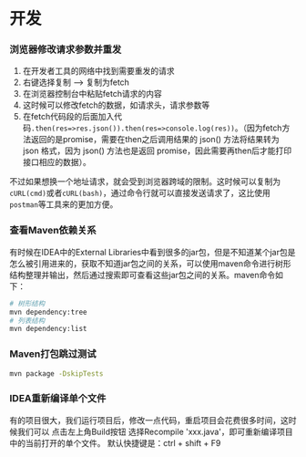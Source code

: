 # 开发

### 浏览器修改请求参数并重发

1. 在开发者工具的网络中找到需要重发的请求
2. 右键选择复制 --> 复制为fetch
3. 在浏览器控制台中粘贴fetch请求的内容
4. 这时候可以修改fetch的数据，如请求头，请求参数等
5. 在fetch代码段的后面加入代码`.then(res=>res.json()).then(res=>console.log(res))`。（因为fetch方法返回的是promise，需要在then之后调用结果的 json() 方法将结果转为 json 格式，因为 json() 方法也是返回 promise，因此需要再then后才能打印接口相应的数据）。

不过如果想换一个地址请求，就会受到浏览器跨域的限制。这时候可以复制为`cURL(cmd)`或者`cURL(bash)`，通过命令行就可以直接发送请求了，这比使用`postman`等工具来的更加方便。

### 查看Maven依赖关系

有时候在IDEA中的External Libraries中看到很多的jar包，但是不知道某个jar包是怎么被引用进来的，获取不知道jar包之间的关系，可以使用maven命令进行树形结构整理并输出，然后通过搜索即可查看这些jar包之间的关系。maven命令如下：

```bash
# 树形结构
mvn dependency:tree
# 列表结构
mvn dependency:list
```

### Maven打包跳过测试

```bash
mvn package -DskipTests
```

###  IDEA重新编译单个文件

 有的项目很大，我们运行项目后，修改一点代码，重启项目会花费很多时间，这时候我们可以
 点击左上角Build按钮 选择Recompile 'xxx.java'，即可重新编译项目中的当前打开的单个文件。
 默认快捷键是：ctrl + shift + F9
